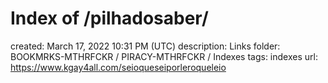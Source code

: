 # Index of /pilhadosaber/

created: March 17, 2022 10:31 PM (UTC)
description: Links
folder: BOOKMRKS-MTHRFCKR / PIRACY-MTHRFCKR / Indexes
tags: indexes
url: https://www.kgay4all.com/seioqueseiporleroqueleio